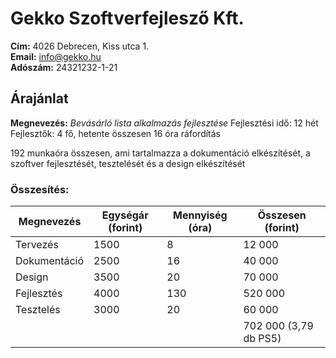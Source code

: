 # Gekko Szoftverfejlesző Kft.  
**Cím:** 4026 Debrecen, Kiss utca 1.  
**Email:** [info@gekko.hu](mailto:info@gekko.hu)  
**Adószám:** 24321232-1-21

## Árajánlat

**Megnevezés:** *Bevásárló lista alkalmazás fejlesztése*
Fejlesztési idő: 12 hét
Fejlesztők: 4 fő, hetente összesen 16 óra ráfordítás

192 munkaóra összesen, ami tartalmazza a dokumentáció elkészítését, a szoftver fejlesztését, tesztelését és a design elkészítését

### Összesítés:
|Megnevezés     |Egységár (forint) |Mennyiség (óra) |Összesen (forint)     |
|---------------|------------------|----------|----------------------------|
|Tervezés       |1500              | 8              |  12 000
|Dokumentáció   |2500              | 16             |  40 000
|Design         |3500              | 20             |  70 000
|Fejlesztés     |4000              | 130            | 520 000
|Tesztelés      |3000              | 20             |  60 000
|               |                  |                | 702 000 (3,79 db PS5)
